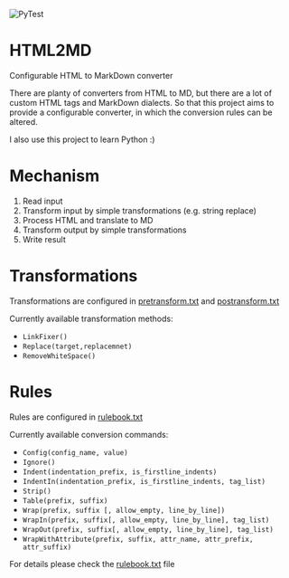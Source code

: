 ![PyTest](https://github.com/IstvanOri/HTML2MD/workflows/PyTest/badge.svg)

# HTML2MD
Configurable HTML to MarkDown converter

There are planty of converters from HTML to MD, but there are a lot of custom HTML tags and MarkDown dialects.
 So that this project aims to provide a configurable converter, in which the conversion rules can be altered.

I also use this project to learn Python :)

# Mechanism

 1. Read input
 1. Transform input by simple transformations (e.g. string replace)
 1. Process HTML and translate to MD 
 1. Transform output by simple transformations
 1. Write result
 
# Transformations

Transformations are configured in [pretransform.txt](data/config/default/pretransform.txt) and
 [postransform.txt](data/config/default/posttransform.txt)
 
 Currently available transformation methods:
  - `LinkFixer()`
  - `Replace(target,replacemnet)`
  - `RemoveWhiteSpace()`
  
# Rules

Rules are configured in [rulebook.txt](data/config/default/rulebook.txt)
 
Currently available conversion commands:
  - `Config(config_name, value)`
  - `Ignore()`
  - `Indent(indentation_prefix, is_firstline_indents)`
  - `IndentIn(indentation_prefix, is_firstline_indents, tag_list)`
  - `Strip()`
  - `Table(prefix, suffix)`
  - `Wrap(prefix, suffix [, allow_empty, line_by_line])`
  - `WrapIn(prefix, suffix[, allow_empty, line_by_line], tag_list)`
  - `WrapOut(prefix, suffix[, allow_empty, line_by_line], tag_list)`
  - `WrapWithAttribute(prefix, suffix, attr_name, attr_prefix, attr_suffix)`

For details please check the [rulebook.txt](data/config/default/rulebook.txt) file
  
